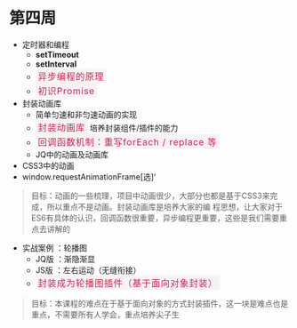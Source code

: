 # 第四周
- 定时器和编程
    - **setTimeout**
    - **setInterval**
    - <span class="span-red">异步编程的原理</span>
    - <span class="span-red">初识Promise</span>
- 封装动画库
    - 简单匀速和非匀速动画的实现
    - <span class="span-red">封装动画库</span> 培养封装组件/插件的能力
    - <span class="span-red">回调函数机制：重写forEach / replace 等</span>
    - JQ中的动画及动画库
- CSS3中的动画
- window.requestAnimationFrame[选]‘

> 目标：动画的一些梳理，项目中动画很少，大部分也都是基于CSS3来完成，所以重点不是动画。封装动画库是培养大家的编
程思想，让大家对于ES6有具体的认识，回调函数很重要，异步编程更重要，这些是我们需要重点去讲解的

- 实战案例 ：轮播图
    - JQ版 ：渐隐渐显
    - JS版 ：左右运动（无缝衔接）
  - <span class="span-red"> 封装成为轮播图插件（基于面向对象封装）</span>

> 目标：本课程的难点在于基于面向对象的方式封装插件，这一块是难点也是重点，不需要所有人学会，重点培养尖子生    
    
<style>
    .span-red{
        display: inline-block;
        padding: 1px 4px;
        font-size: 16px;
        color:rgba(199,37,78);
        background-color:rgba(249,242,244);
        letter-spacing: 1px;
    }
</style>
